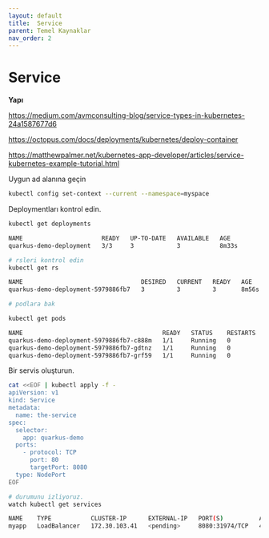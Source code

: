 ```yaml
---
layout: default
title:  Service
parent: Temel Kaynaklar
nav_order: 2
---
```


# Service

**Yapı** 

https://medium.com/avmconsulting-blog/service-types-in-kubernetes-24a1587677d6

https://octopus.com/docs/deployments/kubernetes/deploy-container

https://matthewpalmer.net/kubernetes-app-developer/articles/service-kubernetes-example-tutorial.html


Uygun ad alanına geçin
```sh
kubectl config set-context --current --namespace=myspace
```
Deploymentları kontrol edin.

```sh
kubectl get deployments

NAME                      READY   UP-TO-DATE   AVAILABLE   AGE
quarkus-demo-deployment   3/3     3            3           8m33s

# rsleri kontrol edin
kubectl get rs

NAME                                 DESIRED   CURRENT   READY   AGE
quarkus-demo-deployment-5979886fb7   3         3         3       8m56s

# podlara bak

kubectl get pods

NAME                                       READY   STATUS    RESTARTS   AGE
quarkus-demo-deployment-5979886fb7-c888m   1/1     Running   0          9m17s
quarkus-demo-deployment-5979886fb7-gdtnz   1/1     Running   0          9m17s
quarkus-demo-deployment-5979886fb7-grf59   1/1     Running   0          9m17s
```

Bir servis oluşturun. 

```sh
cat <<EOF | kubectl apply -f -
apiVersion: v1
kind: Service
metadata:
  name: the-service
spec:
  selector:
    app: quarkus-demo
  ports:
    - protocol: TCP
      port: 80
      targetPort: 8080
  type: NodePort 
EOF

# durumunu izliyoruz.
watch kubectl get services

NAME    TYPE           CLUSTER-IP      EXTERNAL-IP   PORT(S)          AGE
myapp   LoadBalancer   172.30.103.41   <pending>     8080:31974/TCP   4s
```





